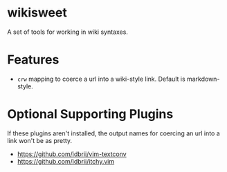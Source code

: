 wikisweet
========

A set of tools for working in wiki syntaxes.

Features
========

* `crw` mapping to coerce a url into a wiki-style link. Default is markdown-style.

Optional Supporting Plugins
===========================

If these plugins aren't installed, the output names for coercing an url into a link won't be as pretty.

* https://github.com/idbrii/vim-textconv
* https://github.com/idbrii/itchy.vim
